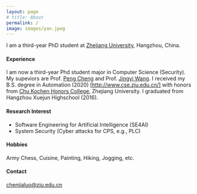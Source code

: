 ```yaml
---
layout: page
# title: About
permalink: /
image: images/yan.jpeg
---
```


I am a third-year PhD student at [Zhejiang University](https://www.zju.edu.cn/), Hangzhou, China. 


#### Experience

I am now a third-year Phd student major in Computer Science (Security). My supeviors are Prof. [Peng Cheng](https://person.zju.edu.cn/en/cp#0) and Prof. [Jingyi Wang](https://wang-jingyi.github.io/). I received my B.S. degree in Automation (2020) [http://www.cse.zju.edu.cn/] with honors from [Chu Kochen Honors College](http://ckc.zju.edu.cn/ckcen/wbout/list.htm), Zhejiang University. I graduated from Hangzhou Xuejun Highschool (2016). 


<!-- <img align="right" src="images/me2.jpeg" />  -->
<!-- <img style="float: right;" src="images/me2.jpeg">  -->

#### Research Interest

- Software Engineering for Artificial Intelligence (SE4AI)
- System Security (Cyber attacks for CPS, e.g., PLC)

#### Hobbies

Army Chess, Cuisine, Painting, Hiking, Jogging, etc. 


#### Contact
[chenjialuo@zju.edu.cn](mailto:chenjialuo@zju.edu.cn)
